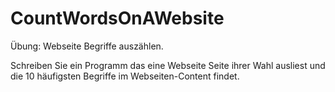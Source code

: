 # CountWordsOnAWebsite
Übung: Webseite Begriffe auszählen.

Schreiben Sie ein Programm das eine Webseite Seite  ihrer Wahl ausliest und die 10 häufigsten Begriffe im Webseiten-Content findet.
